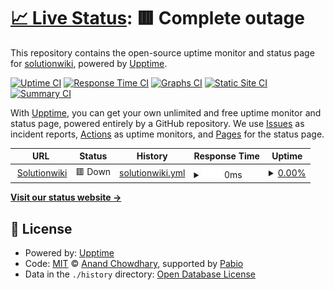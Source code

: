 # [📈 Live Status](https://demo.upptime.js.org): <!--live status--> **🟥 Complete outage**

This repository contains the open-source uptime monitor and status page for [solutionwiki](https://demo.upptime.js.org), powered by [Upptime](https://github.com/upptime/upptime).

[![Uptime CI](https://github.com/solutionwiki/solutionwiki/workflows/Uptime%20CI/badge.svg)](https://github.com/solutionwiki/solutionwiki/actions?query=workflow%3A%22Uptime+CI%22)
[![Response Time CI](https://github.com/solutionwiki/solutionwiki/workflows/Response%20Time%20CI/badge.svg)](https://github.com/solutionwiki/solutionwiki/actions?query=workflow%3A%22Response+Time+CI%22)
[![Graphs CI](https://github.com/solutionwiki/solutionwiki/workflows/Graphs%20CI/badge.svg)](https://github.com/solutionwiki/solutionwiki/actions?query=workflow%3A%22Graphs+CI%22)
[![Static Site CI](https://github.com/solutionwiki/solutionwiki/workflows/Static%20Site%20CI/badge.svg)](https://github.com/solutionwiki/solutionwiki/actions?query=workflow%3A%22Static+Site+CI%22)
[![Summary CI](https://github.com/solutionwiki/solutionwiki/workflows/Summary%20CI/badge.svg)](https://github.com/solutionwiki/solutionwiki/actions?query=workflow%3A%22Summary+CI%22)

With [Upptime](https://upptime.js.org), you can get your own unlimited and free uptime monitor and status page, powered entirely by a GitHub repository. We use [Issues](https://github.com/solutionwiki/solutionwiki/issues) as incident reports, [Actions](https://github.com/solutionwiki/solutionwiki/actions) as uptime monitors, and [Pages](https://demo.upptime.js.org) for the status page.

<!--start: status pages-->
<!-- This summary is generated by Upptime (https://github.com/upptime/upptime) -->
<!-- Do not edit this manually, your changes will be overwritten -->
<!-- prettier-ignore -->
| URL | Status | History | Response Time | Uptime |
| --- | ------ | ------- | ------------- | ------ |
| <img alt="" src="https://icons.duckduckgo.com/ip3/solutionwiki.enhawiki.kr.ico" height="13"> [Solutionwiki](http://solutionwiki.enhawiki.kr:3000) | 🟥 Down | [solutionwiki.yml](https://github.com/solutionwiki/solutionwiki/commits/HEAD/history/solutionwiki.yml) | <details><summary><img alt="Response time graph" src="./graphs/solutionwiki/response-time-week.png" height="20"> 0ms</summary><br><a href="https://demo.upptime.js.org/history/solutionwiki"><img alt="Response time 960" src="https://img.shields.io/endpoint?url=https%3A%2F%2Fraw.githubusercontent.com%2Fsolutionwiki%2Fsolutionwiki%2FHEAD%2Fapi%2Fsolutionwiki%2Fresponse-time.json"></a><br><a href="https://demo.upptime.js.org/history/solutionwiki"><img alt="24-hour response time 0" src="https://img.shields.io/endpoint?url=https%3A%2F%2Fraw.githubusercontent.com%2Fsolutionwiki%2Fsolutionwiki%2FHEAD%2Fapi%2Fsolutionwiki%2Fresponse-time-day.json"></a><br><a href="https://demo.upptime.js.org/history/solutionwiki"><img alt="7-day response time 0" src="https://img.shields.io/endpoint?url=https%3A%2F%2Fraw.githubusercontent.com%2Fsolutionwiki%2Fsolutionwiki%2FHEAD%2Fapi%2Fsolutionwiki%2Fresponse-time-week.json"></a><br><a href="https://demo.upptime.js.org/history/solutionwiki"><img alt="30-day response time 993" src="https://img.shields.io/endpoint?url=https%3A%2F%2Fraw.githubusercontent.com%2Fsolutionwiki%2Fsolutionwiki%2FHEAD%2Fapi%2Fsolutionwiki%2Fresponse-time-month.json"></a><br><a href="https://demo.upptime.js.org/history/solutionwiki"><img alt="1-year response time 960" src="https://img.shields.io/endpoint?url=https%3A%2F%2Fraw.githubusercontent.com%2Fsolutionwiki%2Fsolutionwiki%2FHEAD%2Fapi%2Fsolutionwiki%2Fresponse-time-year.json"></a></details> | <details><summary><a href="https://demo.upptime.js.org/history/solutionwiki">0.00%</a></summary><a href="https://demo.upptime.js.org/history/solutionwiki"><img alt="All-time uptime 41.35%" src="https://img.shields.io/endpoint?url=https%3A%2F%2Fraw.githubusercontent.com%2Fsolutionwiki%2Fsolutionwiki%2FHEAD%2Fapi%2Fsolutionwiki%2Fuptime.json"></a><br><a href="https://demo.upptime.js.org/history/solutionwiki"><img alt="24-hour uptime 0.00%" src="https://img.shields.io/endpoint?url=https%3A%2F%2Fraw.githubusercontent.com%2Fsolutionwiki%2Fsolutionwiki%2FHEAD%2Fapi%2Fsolutionwiki%2Fuptime-day.json"></a><br><a href="https://demo.upptime.js.org/history/solutionwiki"><img alt="7-day uptime 0.00%" src="https://img.shields.io/endpoint?url=https%3A%2F%2Fraw.githubusercontent.com%2Fsolutionwiki%2Fsolutionwiki%2FHEAD%2Fapi%2Fsolutionwiki%2Fuptime-week.json"></a><br><a href="https://demo.upptime.js.org/history/solutionwiki"><img alt="30-day uptime 31.57%" src="https://img.shields.io/endpoint?url=https%3A%2F%2Fraw.githubusercontent.com%2Fsolutionwiki%2Fsolutionwiki%2FHEAD%2Fapi%2Fsolutionwiki%2Fuptime-month.json"></a><br><a href="https://demo.upptime.js.org/history/solutionwiki"><img alt="1-year uptime 41.35%" src="https://img.shields.io/endpoint?url=https%3A%2F%2Fraw.githubusercontent.com%2Fsolutionwiki%2Fsolutionwiki%2FHEAD%2Fapi%2Fsolutionwiki%2Fuptime-year.json"></a></details>

<!--end: status pages-->

[**Visit our status website →**](https://demo.upptime.js.org)

## 📄 License

- Powered by: [Upptime](https://github.com/upptime/upptime)
- Code: [MIT](./LICENSE) © [Anand Chowdhary](https://anandchowdhary.com), supported by [Pabio](https://pabio.com)
- Data in the `./history` directory: [Open Database License](https://opendatacommons.org/licenses/odbl/1-0/)
